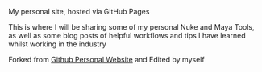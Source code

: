 My personal site, hosted via GitHub Pages

This is where I will be sharing some of my personal Nuke and Maya Tools, as well as some blog posts of helpful workflows and tips I have learned whilst working in the industry


Forked from [Github Personal Website](https://github.com/github/personal-website) and Edited by myself
